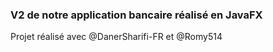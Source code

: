 ### V2 de notre application bancaire réalisé en JavaFX
 Projet réalisé avec @DanerSharifi-FR et @Romy514
